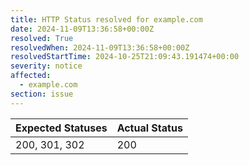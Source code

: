 ```yaml
---
title: HTTP Status resolved for example.com
date: 2024-11-09T13:36:58+00:00Z
resolved: True
resolvedWhen: 2024-11-09T13:36:58+00:00Z
resolvedStartTime: 2024-10-25T21:09:43.191474+00:00
severity: notice
affected:
  - example.com
section: issue
---
```


| Expected Statuses | Actual Status  |
|-------------------|----------------|
| 200, 301, 302 | 200 |
